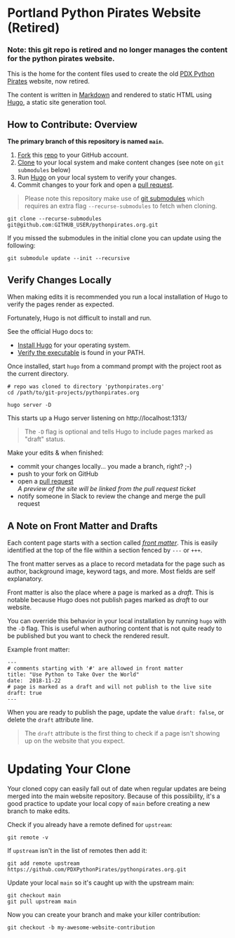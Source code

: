# Portland Python Pirates Website (Retired)

### Note: this git repo is retired and no longer manages the content for the python pirates website.
 

This is the home for the content files used to create the old [PDX Python Pirates][pythonpirates] website, now retired.

The content is written in [Markdown][markdown] and rendered to static HTML using [Hugo][hugo_site], a static site generation tool.

## How to Contribute: Overview

**The primary branch of this repository is named `main`.**

  1. [Fork][github_fork] this [repo][website_repo] to your GitHub account.
  1. [Clone][github_clone] to your local system and make content changes (see note on `git submodules` below)
  1. Run [Hugo][hugo_site] on your local system to verify your changes.
  1. Commit changes to your fork and open a [pull request][github_pr].

> Please note this repository make use of [git submodules][git_submodules] which requires an extra flag `--recurse-submodules` to fetch when cloning.

    git clone --recurse-submodules git@github.com:GITHUB_USER/pythonpirates.org.git

If you missed the submodules in the initial clone you can update using the following:

    git submodule update --init --recursive


## Verify Changes Locally

When making edits it is recommended you run a local installation of Hugo to verify the pages render as expected.

Fortunately, Hugo is not difficult to install and run.

See the official Hugo docs to:

* [Install Hugo][hugo_install] for your operating system.
* [Verify the executable][hugo_install_verify] is found in your PATH.

Once installed, start `hugo` from a command prompt with the project root as the current directory.

    # repo was cloned to directory 'pythonpirates.org'
    cd /path/to/git-projects/pythonpirates.org

    hugo server -D

This starts up a Hugo server listening on http://localhost:1313/

> The `-D` flag is optional and tells Hugo to include pages marked as "draft" status.

Make your edits & when finished:

* commit your changes locally... you made a branch, right? ;-)
* push to your fork on GitHub
* open a [pull request][github_pr]  
  _A preview of the site will be linked from the pull request ticket_
* notify someone in Slack to review the change and merge the pull request

## A Note on Front Matter and Drafts

Each content page starts with a section called _[front matter][front_matter]_.  This is easily identified at the top of the file within a section fenced by `---` or `+++`.

The front matter serves as a place to record metadata for the page such as author, background image, keyword tags, and more.  Most fields are self explanatory.

Front matter is also the place where a page is marked as a _draft_.  This is notable because Hugo does not publish pages marked as *draft* to our website.

You can override this behavior in your local installation by running `hugo` with the `-D` flag.  This is useful when authoring content that is not quite ready to be published but you want to check the rendered result.

Example front matter:

```
---
# comments starting with '#' are allowed in front matter
title: "Use Python to Take Over the World"
date:  2018-11-22
# page is marked as a draft and will not publish to the live site
draft: true
---
```

When you are ready to publish the page, update the value `draft: false`, or delete the `draft` attribute line.

> The `draft` attribute is the first thing to check if a page isn't showing up on the website that you expect.


# Updating Your Clone

Your cloned copy can easily fall out of date when regular updates are being merged into the main website repository.
Because of this possibility, it's a good practice to update your local copy of `main` before creating a new branch to make edits.

Check if you already have a remote defined for `upstream`:

    git remote -v

If `upstream` isn't in the list of remotes then add it:

    git add remote upstream https://github.com/PDXPythonPirates/pythonpirates.org.git

Update your local `main` so it's caught up with the upstream main:

    git checkout main
    git pull upstream main

Now you can create your branch and make your killer contribution:

    git checkout -b my-awesome-website-contribution




[pythonpirates]: https://pythonpirates.netlify.app
[markdown]: https://guides.github.com/features/mastering-markdown/
[git_submodules]: https://blog.github.com/2016-02-01-working-with-submodules/#joining-a-project-using-submodules
[hugo_site]: https://gohugo.io/
[hugo_install]: https://gohugo.io/getting-started/installing/
[hugo_install_verify]: https://gohugo.io/getting-started/installing/#verify-the-executable
[front_matter]: https://gohugo.io/content-management/front-matter/
[contribute_overview]: https://www.pythonpirates.org/post/contribute-to-website/
[website_repo]: https://github.com/PDXPythonPirates/pythonpirates.org
[markdown]: https://guides.github.com/features/mastering-markdown/
[github_help]: https://help.github.com/
[github_fork]: https://help.github.com/articles/working-with-forks/
[github_clone]: https://help.github.com/articles/cloning-a-repository/
[github_pr]: https://help.github.com/articles/about-pull-requests/


